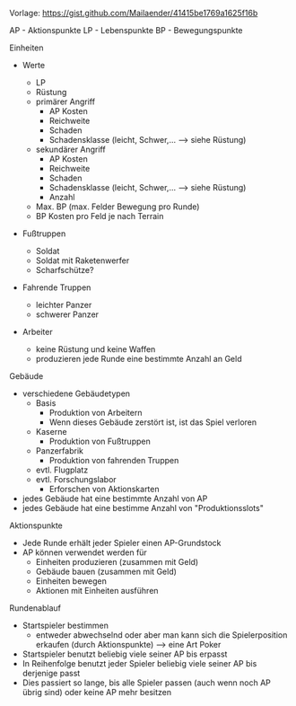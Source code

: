 
Vorlage: https://gist.github.com/Mailaender/41415be1769a1625f16b


AP - Aktionspunkte
LP - Lebenspunkte
BP - Bewegungspunkte

Einheiten

- Werte
  - LP
  - Rüstung
  - primärer Angriff
    - AP Kosten
    - Reichweite
    - Schaden
    - Schadensklasse (leicht, Schwer,... --> siehe Rüstung)
  - sekundärer Angriff
    - AP Kosten
    - Reichweite
    - Schaden
    - Schadensklasse (leicht, Schwer,... --> siehe Rüstung)
    - Anzahl
  - Max. BP (max. Felder Bewegung pro Runde)  
  - BP Kosten pro Feld je nach Terrain

- Fußtruppen
  - Soldat 
  - Soldat mit Raketenwerfer
  - Scharfschütze?
  
- Fahrende Truppen
  - leichter Panzer
  - schwerer Panzer
  
- Arbeiter
  - keine Rüstung und keine Waffen
  - produzieren jede Runde eine bestimmte Anzahl an Geld

Gebäude
- verschiedene Gebäudetypen
  - Basis 
    - Produktion von Arbeitern
    - Wenn dieses Gebäude zerstört ist, ist das Spiel verloren
  - Kaserne
    - Produktion von Fußtruppen
  - Panzerfabrik
    - Produktion von fahrenden Truppen
  - evtl. Flugplatz
  - evtl. Forschungslabor
    - Erforschen von Aktionskarten
- jedes Gebäude hat eine bestimmte Anzahl von AP
- jedes Gebäude hat eine bestimme Anzahl von "Produktionsslots"

Aktionspunkte
- Jede Runde erhält jeder Spieler einen AP-Grundstock
- AP können verwendet werden für
  - Einheiten produzieren (zusammen mit Geld)
  - Gebäude bauen (zusammen mit Geld)
  - Einheiten bewegen
  - Aktionen mit Einheiten ausführen

Rundenablauf
- Startspieler bestimmen
    - entweder abwechselnd oder aber man kann sich die Spielerposition erkaufen (durch Aktionspunkte) --> eine Art Poker
- Startspieler benutzt beliebig viele seiner AP bis erpasst
- In Reihenfolge benutzt jeder Spieler beliebig viele seiner AP bis derjenige passt
- Dies passiert so lange, bis alle Spieler passen (auch wenn noch AP übrig sind) oder keine AP mehr besitzen

